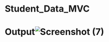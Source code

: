 # Student_Data_MVC

# Output![Screenshot (7)](https://user-images.githubusercontent.com/70050932/178142753-5048f531-5958-4502-b70c-3535c2ac4b73.png)
